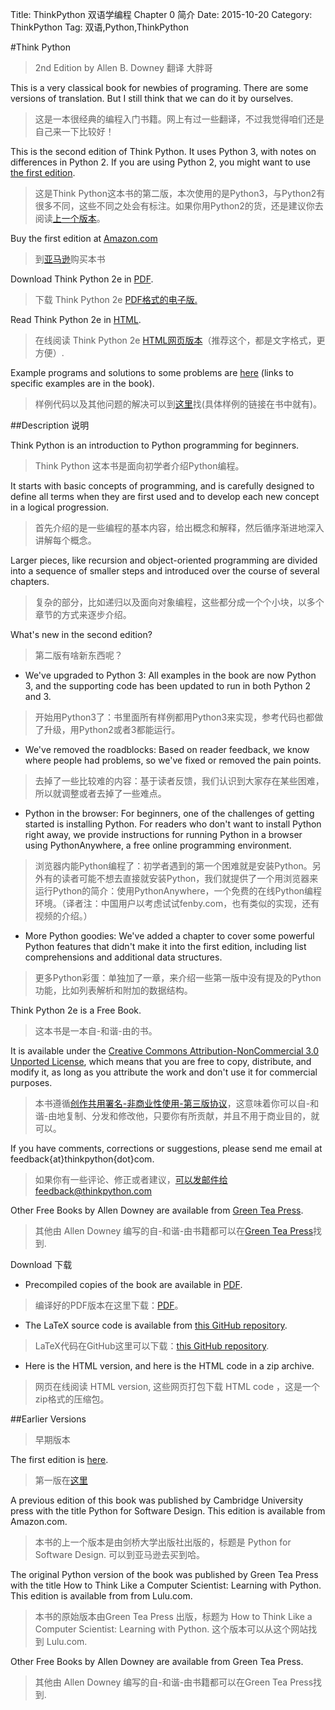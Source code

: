 Title: ThinkPython 双语学编程 Chapter 0 简介
Date: 2015-10-20
Category: ThinkPython
Tag: 双语,Python,ThinkPython

#Think Python
>2nd Edition
>by Allen B. Downey
>翻译 大胖哥
 


This is a very classical book for newbies of programing. There are some versions of translation. But I still think that we can do it by ourselves. 
>这是一本很经典的编程入门书籍。网上有过一些翻译，不过我觉得咱们还是自己来一下比较好！

This is the second edition of Think Python. It uses Python 3, with notes on differences in Python 2. If you are using Python 2, you might want to use [the first edition](http://www.greenteapress.com/thinkpython/index.html).
>这是Think Python这本书的第二版，本次使用的是Python3，与Python2有很多不同，这些不同之处会有标注。如果你用Python2的货，还是建议你去阅读[上一个版本](http://www.greenteapress.com/thinkpython/index.html)。

Buy the first edition at [Amazon.com ](http://amzn.to/Owtmjy)
>到[亚马逊](http://amzn.to/Owtmjy)购买本书

Download Think Python 2e in [PDF](http://www.greenteapress.com/thinkpython2/thinkpython2.pdf).
>下载 Think Python 2e [PDF格式的电子版.](http://www.greenteapress.com/thinkpython2/thinkpython2.pdf)

Read Think Python 2e in [HTML](http://www.greenteapress.com/thinkpython2/html/index.html).
>在线阅读 Think Python 2e [HTML网页版本](http://www.greenteapress.com/thinkpython2/html/index.html)（推荐这个，都是文字格式，更方便）.

Example programs and solutions to some problems are [here](http://www.greenteapress.com/thinkpython2/code) (links to specific examples are in the book).
>样例代码以及其他问题的解决可以到[这里](http://www.greenteapress.com/thinkpython2/code)找(具体样例的链接在书中就有)。

##Description 说明

Think Python is an introduction to Python programming for beginners. 
>Think Python 这本书是面向初学者介绍Python编程。

It starts with basic concepts of programming, and is carefully designed to define all terms when they are first used and to develop each new concept in a logical progression. 
>首先介绍的是一些编程的基本内容，给出概念和解释，然后循序渐进地深入讲解每个概念。

Larger pieces, like recursion and object-oriented programming are divided into a sequence of smaller steps and introduced over the course of several chapters.
>复杂的部分，比如递归以及面向对象编程，这些都分成一个个小块，以多个章节的方式来逐步介绍。


What's new in the second edition?
>第二版有啥新东西呢？

*	We've upgraded to Python 3: All examples in the book are now Python 3, and the supporting code has been updated to run in both Python 2 and 3.
>开始用Python3了：书里面所有样例都用Python3来实现，参考代码也都做了升级，用Python2或者3都能运行。

*	We've removed the roadblocks: Based on reader feedback, we know where people had problems, so we've fixed or removed the pain points.
>去掉了一些比较难的内容：基于读者反馈，我们认识到大家存在某些困难，所以就调整或者去掉了一些难点。

*	Python in the browser: For beginners, one of the challenges of getting started is installing Python. For readers who don't want to install Python right away, we provide instructions for running Python in a browser using PythonAnywhere, a free online programming environment.
>浏览器内能Python编程了：初学者遇到的第一个困难就是安装Python。另外有的读者可能不想去直接就安装Python，我们就提供了一个用浏览器来运行Python的简介：使用PythonAnywhere，一个免费的在线Python编程环境。（译者注：中国用户以考虑试试fenby.com，也有类似的实现，还有视频的介绍。）

*	More Python goodies: We've added a chapter to cover some powerful Python features that didn't make it into the first edition, including list comprehensions and additional data structures.
>更多Python彩蛋：单独加了一章，来介绍一些第一版中没有提及的Python功能，比如列表解析和附加的数据结构。

Think Python 2e is a Free Book. 
>这本书是一本自-和谐-由的书。

It is available under the [Creative Commons Attribution-NonCommercial 3.0 Unported License](http://creativecommons.org/licenses/by-nc/3.0/), which means that you are free to copy, distribute, and modify it, as long as you attribute the work and don't use it for commercial purposes.
>本书遵循[创作共用署名-非商业性使用-第三版协议](http://creativecommons.org/licenses/by-nc/3.0/)，这意味着你可以自-和谐-由地复制、分发和修改他，只要你有所贡献，并且不用于商业目的，就可以。

If you have comments, corrections or suggestions, please send me email at feedback{at}thinkpython{dot}com.
>如果你有一些评论、修正或者建议，可以发邮件给feedback@thinkpython.com

Other Free Books by Allen Downey are available from [Green Tea Press](http://greenteapress.com/).
>其他由 Allen Downey 编写的自-和谐-由书籍都可以在[Green Tea Press](http://greenteapress.com/)找到.


Download 下载

*	Precompiled copies of the book are available in [PDF](http://www.greenteapress.com/thinkpython2/thinkpython2.pdf).
>编译好的PDF版本在这里下载：[PDF](http://www.greenteapress.com/thinkpython2/thinkpython2.pdf)。

*	The LaTeX source code is available from [this GitHub repository](https://github.com/AllenDowney/ThinkPython2).
>LaTeX代码在GitHub这里可以下载：[this GitHub repository](https://github.com/AllenDowney/ThinkPython2).

*	Here is the HTML version, and here is the HTML code in a zip archive.
>网页在线阅读 HTML version, 这些网页打包下载 HTML code ，这是一个zip格式的压缩包。


##Earlier Versions 
>早期版本

The first edition is [here](http://www.greenteapress.com/thinkpython).
>第一版在[这里](http://www.greenteapress.com/thinkpython)

A previous edition of this book was published by Cambridge University press with the title Python for Software Design. This edition is available from Amazon.com.
>本书的上一个版本是由剑桥大学出版社出版的，标题是 Python for Software Design. 可以到亚马逊去买到哈。

The original Python version of the book was published by Green Tea Press with the title How to Think Like a Computer Scientist: Learning with Python. This edition is available from from Lulu.com.
>本书的原始版本由Green Tea Press 出版，标题为 How to Think Like a Computer Scientist: Learning with Python. 这个版本可以从这个网站找到 Lulu.com.


Other Free Books by Allen Downey are available from Green Tea Press.
>其他由 Allen Downey 编写的自-和谐-由书籍都可以在Green Tea Press找到.



